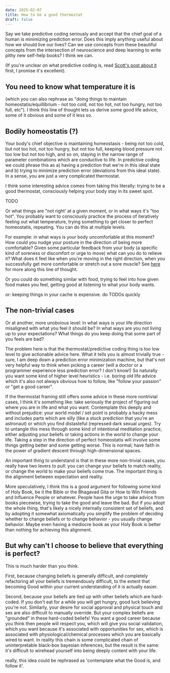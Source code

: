 ```yaml
---
date: 2025-02-07
title: How to be a good thermostat
draft: false
---
```

Say we take predictive coding seriously and accept that the chief goal of a human is minimizing prediction error. Does this imply anything useful about how we should live our lives? Can we use concepts from these beautiful concepts from the intersection of neuroscience and deep learning to write pithy new self-help books? I think we can.

(If you're unclear on what predictive coding is, read [Scott's post about it](https://slatestarcodex.com/2017/09/05/book-review-surfing-uncertainty/) first, I promise it's excellent). 
## You need to know what temperature it is

(which you can also rephrase as "doing things to maintain homeostatis/equillibrium - not too cold, not too hot, not too hungry, not too full, etc"). I think this line of thought lets us derive some good life advice, some of it obvious and some of it less so.

## Bodily homeostatis (?)

Your body's chief objective is maintaining homeostasis - being not too cold, but not too hot, not too hungry, but not too full, keeping blood pressure not too low but not too high, and so on, staying in the narrow range of parameter combinations which are conductive to life. In predictive coding we could phrase this as a) having a prediction that we're in this ideal state and b) trying to minimize prediction error (deviations from this ideal state). In a sense, you are just a very complicated thermostat.

I think some interesting advice comes from taking this literally: trying to be a good thermostat, consciously helping your body stay in its sweet spot.  

TODO

Or what things are "not right' at a given moment, or in what ways it's "too hot". You probably want to consciously practice the process of iteratively feeling out what temperature, trying something to get closer to perfect homeostatis, repeating. You can do this at multiple levels.  

For example: in what ways is your body uncomfortable at this moment? How could you nudge your posture in the direction of being more comfortable? Given some particular feedback from your body (a specific kind of soreness or discomfort or urge to move) what can you do to relieve it? What does it feel like when you're moving in the right direction, when you successfully get more comfortable or stretch out a sore muscle? See [here](https://relicradiation.substack.com/p/how-to-care-for-your-body-while-working) for more along this line of thought.

Or you could do something similar with food, trying to feel into how given food makes you feel, getting good at listening to what your body wants. 

or: keeping things in your cache is expensive. do TODOs quickly 
## The non-trivial cases

Or at another, more unobvious level: in what ways is your life direction misaligned with what you feel it should be? In what ways are you not living up to your expectations? What things do you keep doing that some part of you feels are bad?

The problem here is that the thermostat/predictive coding thing is too low level to give actionable advice here. What it tells you is almost trivially true - sure, I am deep down a prediction error minimization machine, but that's not very helpful way to think when picking a career (will a doctor or a programmer experience less prediction error? I don't know!) So naturally you want some kind of higher level heuristics - i.e. boring old life advice which it's also not always obvious how to follow, like "follow your passion" or "get a good career".

If the thermostat framing still offers some advice in these more nontrivial cases, I think it's something like: take seriously the project of figuring out where you are in life and what you want. Contemplate this deeply and without prejudice: your world model / set point is probably a hacky mess and includes parts which are silly (like a stuck prediction that you're an astronaut) or which you find distasteful (repressed dark sexual urges). Try to untangle this mess through some kind of intentional meditation practice, either adjusting your beliefs or taking actions in the world to change your life. Taking a step in the direction of perfect homeostatis will involve some things getting better and some getting worse. This is normal; have faith in the power of gradient descent through high-dimensional spaces.

An important thing to understand is that in these more non-trivial cases, you really have two levers to pull: you can change your beliefs to match reality, or change the world to make your beliefs come true. The important thing is the alignment between expectation and reality.

More speculatively, I think this is a good argument for following some kind of Holy Book, be it the Bible or the Bhagavad Gita or How to Win Friends and Influence People or whatever. People have the urge to take advice from books piecewise, trying to take the good and leave the bad. But if you adopt the whole thing, that's likely a nicely internally consistent set of beliefs, and by adopting it somewhat axiomatically you simplify the problem of deciding whether to change beliefs or to change behavior - you usually change behavior. Maybe even having a mediocre book as your Holy Book is better than nothing for achieving this alignment. 

## But why can't I choose to believe that everything is perfect?

This is much harder than you think. 

First, because changing beliefs is generally difficult, and completely refactoring all your beliefs is tremendously difficult, to the extent that becoming Good within your current understanding of it is actually easier. 

Second, because your beliefs are tied up with other beliefs which are hard-coded. If you don't eat for a while you will get hungry, good luck believing you're not. Similarly, your desire for social approval and physical touch and sex are also difficult to manually override. But your complex beliefs are "grounded" in these hard-coded beliefs! You want a good career because you think then people will respect you, which will give you social validation, which you want because it's associated with opportunities for sex, which is associated with physiological/chemical processes which you are basically wired to want. In reality this chain is some complicated chain of uninterpretable black-box bayesian inferences, but the result is the same: it's difficult to wirehead yourself into being deeply content with your life. 




really, this idea could be rephrased as 'contemplate what the Good is, and follow it'. 




